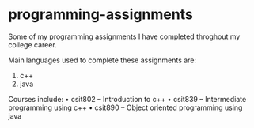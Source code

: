 # programming-assignments

Some of my programming assignments I have completed throghout my college career.

Main languages used to complete these assignments are:
1. c++
2. java

Courses include:
• csit802 – Introduction to c++
• csit839 – Intermediate programming using c++
• csit890 – Object oriented programming using java
